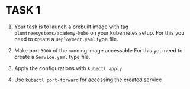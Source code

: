 # TASK 1

1. Your task is to launch a prebuilt image with tag
`plumtreesystems/academy-kube`
on your kubernetes setup.
For this you need to create a `Deployment.yaml` type file.

2. Make port `3000` of the running image accessable
For this you need to create a `Service.yaml` type file.

3. Apply the configurations with `kubectl apply`
4. Use `kubectl port-forward` for accessing the created service
